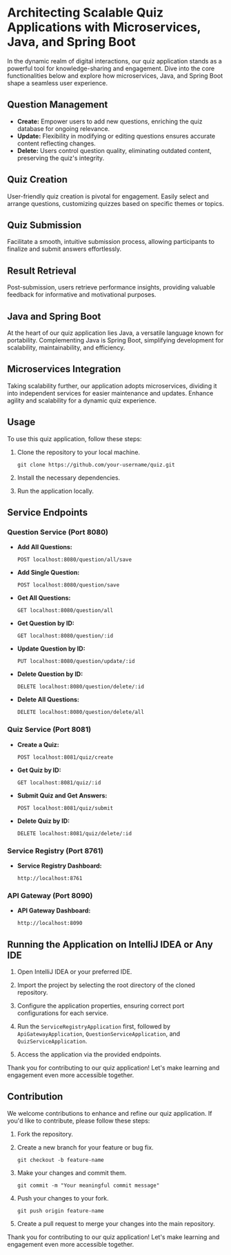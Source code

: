 # Architecting Scalable Quiz Applications with Microservices, Java, and Spring Boot

In the dynamic realm of digital interactions, our quiz application stands as a powerful tool for knowledge-sharing and engagement. Dive into the core functionalities below and explore how microservices, Java, and Spring Boot shape a seamless user experience.

## Question Management

- **Create:** Empower users to add new questions, enriching the quiz database for ongoing relevance.
- **Update:** Flexibility in modifying or editing questions ensures accurate content reflecting changes.
- **Delete:** Users control question quality, eliminating outdated content, preserving the quiz's integrity.

## Quiz Creation

User-friendly quiz creation is pivotal for engagement. Easily select and arrange questions, customizing quizzes based on specific themes or topics.

## Quiz Submission

Facilitate a smooth, intuitive submission process, allowing participants to finalize and submit answers effortlessly.

## Result Retrieval

Post-submission, users retrieve performance insights, providing valuable feedback for informative and motivational purposes.

## Java and Spring Boot

At the heart of our quiz application lies Java, a versatile language known for portability. Complementing Java is Spring Boot, simplifying development for scalability, maintainability, and efficiency.

## Microservices Integration

Taking scalability further, our application adopts microservices, dividing it into independent services for easier maintenance and updates. Enhance agility and scalability for a dynamic quiz experience.

## Usage

To use this quiz application, follow these steps:

1. Clone the repository to your local machine.
   ```
   git clone https://github.com/your-username/quiz.git
   ```

2. Install the necessary dependencies.

3. Run the application locally.

## Service Endpoints

### Question Service (Port 8080)

- **Add All Questions:**
  ```
  POST localhost:8080/question/all/save
  ```

- **Add Single Question:**
  ```
  POST localhost:8080/question/save
  ```

- **Get All Questions:**
  ```
  GET localhost:8080/question/all
  ```

- **Get Question by ID:**
  ```
  GET localhost:8080/question/:id
  ```

- **Update Question by ID:**
  ```
  PUT localhost:8080/question/update/:id
  ```

- **Delete Question by ID:**
  ```
  DELETE localhost:8080/question/delete/:id
  ```

- **Delete All Questions:**
  ```
  DELETE localhost:8080/question/delete/all
  ```

### Quiz Service (Port 8081)

- **Create a Quiz:**
  ```
  POST localhost:8081/quiz/create
  ```

- **Get Quiz by ID:**
  ```
  GET localhost:8081/quiz/:id
  ```

- **Submit Quiz and Get Answers:**
  ```
  POST localhost:8081/quiz/submit
  ```

- **Delete Quiz by ID:**
  ```
  DELETE localhost:8081/quiz/delete/:id
  ```

### Service Registry (Port 8761)

- **Service Registry Dashboard:**
  ```
  http://localhost:8761
  ```

### API Gateway (Port 8090)

- **API Gateway Dashboard:**
  ```
  http://localhost:8090
  ```

## Running the Application on IntelliJ IDEA or Any IDE

1. Open IntelliJ IDEA or your preferred IDE.

2. Import the project by selecting the root directory of the cloned repository.

3. Configure the application properties, ensuring correct port configurations for each service.

4. Run the `ServiceRegistryApplication` first, followed by `ApiGatewayApplication`, `QuestionServiceApplication`, and `QuizServiceApplication`.

5. Access the application via the provided endpoints.

Thank you for contributing to our quiz application! Let's make learning and engagement even more accessible together.

## Contribution

We welcome contributions to enhance and refine our quiz application. If you'd like to contribute, please follow these steps:

1. Fork the repository.

2. Create a new branch for your feature or bug fix.
   ```
   git checkout -b feature-name
   ```

3. Make your changes and commit them.
   ```
   git commit -m "Your meaningful commit message"
   ```

4. Push your changes to your fork.
   ```
   git push origin feature-name
   ```

5. Create a pull request to merge your changes into the main repository.

Thank you for contributing to our quiz application! Let's make learning and engagement even more accessible together.
